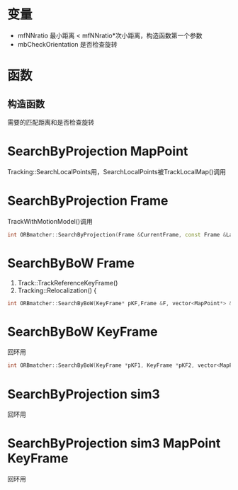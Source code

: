 # 变量

+ mfNNratio  最小距离 < mfNNratio*次小距离，构造函数第一个参数
+ mbCheckOrientation  是否检查旋转

# 函数
## 构造函数
需要的匹配距离和是否检查旋转

# SearchByProjection MapPoint
Tracking::SearchLocalPoints用，SearchLocalPoints被TrackLocalMap()调用

# SearchByProjection Frame
TrackWithMotionModel()调用
```c++
int ORBmatcher::SearchByProjection(Frame &CurrentFrame, const Frame &LastFrame, const float th, const bool bMono)
```

# SearchByBoW Frame
1. Track::TrackReferenceKeyFrame()
2. Tracking::Relocalization() {
```c++
int ORBmatcher::SearchByBoW(KeyFrame* pKF,Frame &F, vector<MapPoint*> &vpMapPointMatches)
```

# SearchByBoW KeyFrame
回环用
```c++
int ORBmatcher::SearchByBoW(KeyFrame *pKF1, KeyFrame *pKF2, vector<MapPoint *> &vpMatches12)
```

# SearchByProjection sim3
回环用
# SearchByProjection sim3 MapPoint KeyFrame
回环用

